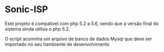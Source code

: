 # Sonic-ISP
Este projeto é compativel com php 5.2 a 5.6, sendo que a versão final do sistema ainda utilisa o php 5.2.

O script acomnha um arquivo de banco de dados Mysql que deve ser importado no seu hambiente de desenvolvimento 
